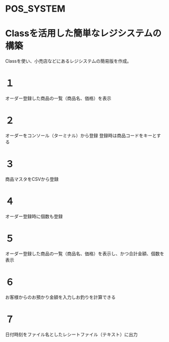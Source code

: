 # POS_SYSTEM  

# Classを活用した簡単なレジシステムの構築
Classを使い、小売店などにあるレジシステムの簡易版を作成。

# １
オーダー登録した商品の一覧（商品名、価格）を表示

# ２
オーダーをコンソール（ターミナル）から登録
登録時は商品コードをキーとする

# ３
商品マスタをCSVから登録

# ４
オーダー登録時に個数も登録

# ５
オーダー登録した商品の一覧（商品名、価格）を表示し、かつ合計金額、個数を表示

# ６
お客様からのお預かり金額を入力しお釣りを計算できる

# ７
日付時刻をファイル名としたレシートファイル（テキスト）に出力
